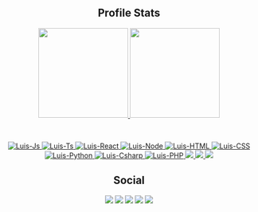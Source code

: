 <h2 align="center">Profile Stats</h2>

<p align="center">
  <a href="https://github.com/luisgbr1el">
  <img height="180em" src="https://github-readme-stats.vercel.app/api?username=luisgbr1el&show_icons=true&theme=chartreuse-dark&include_all_commits=true&count_private=true"/>
  <img height="180em" src="https://github-readme-stats.vercel.app/api/top-langs/?username=luisgbr1el&layout=compact&langs_count=7&theme=chartreuse-dark"/>
</p>
<br>
 
<p align="center">
  <img  alt="Luis-Js" src="https://img.shields.io/badge/JavaScript-323330?style=for-the-badge&logo=javascript&logoColor=F7DF1E">
  <img  alt="Luis-Ts" src="https://img.shields.io/badge/TypeScript-007ACC?style=for-the-badge&logo=typescript&logoColor=white">
  <img  alt="Luis-React" src="https://img.shields.io/badge/React-20232A?style=for-the-badge&logo=react&logoColor=61DAFB">
  <img  alt="Luis-Node" src="https://img.shields.io/badge/Node.js-43853D?style=for-the-badge&logo=node.js&logoColor=white">
  <img  alt="Luis-HTML" src="https://img.shields.io/badge/HTML5-E34F26?style=for-the-badge&logo=html5&logoColor=white">
  <img  alt="Luis-CSS" src="https://img.shields.io/badge/CSS3-1572B6?style=for-the-badge&logo=css3&logoColor=white">
  <img  alt="Luis-Python" src="https://img.shields.io/badge/Python-14354C?style=for-the-badge&logo=python&logoColor=white">
  <img  alt="Luis-Csharp" src="https://img.shields.io/badge/C%23-239120?style=for-the-badge&logo=c-sharp&logoColor=white">
  <img  alt="Luis-PHP" src="https://img.shields.io/badge/PHP-777BB4?style=for-the-badge&logo=php&logoColor=white">

   
  <a href="https://github.com/luisgbr1el">
    <img src="https://komarev.com/ghpvc/?username=luisgbr1el&label=Profile%20views&color=brightgreen&label=Profile+Views&style=flat-square">

  </a>
  <a href="https://github.com/phaticusthiccy?tab=stars">
    <img src="https://img.shields.io/github/stars/luisgbr1el?color=brightgreen&label=Stargazers&style=flat-square">

  </a>
  <a href="https://github.com/phaticusthiccy?tab=followers">
    <img src="https://img.shields.io/github/followers/luisgbr1el?color=brightgreen&label=Followers&style=flat-square">

  </a>
</p>

<h2 align="center">Social</h2>
 
 <p align="center">
  <a href="https://instagram.com/luisgbr1el" target="_blank"><img src="https://img.shields.io/badge/-Instagram-%23E4405F?style=for-the-badge&logo=instagram&logoColor=white" target="_blank"></a>
  <a href="https://www.twitch.tv/luisgbr1el" target="_blank"><img src="https://img.shields.io/badge/Twitch-9146FF?style=for-the-badge&logo=twitch&logoColor=white" target="_blank"></a>
  <a href="https://www.twitter.com/luisgbr1el" target="_blank"><img src="https://img.shields.io/badge/Twitter-1DA1F2?style=for-the-badge&logo=twitter&logoColor=white" target="_blank"></a>
  <a href = "mailto:harrycorpmail@gmail.com"><img src="https://img.shields.io/badge/-Gmail-%23333?style=for-the-badge&logo=gmail&logoColor=white" target="_blank"></a>
  <a href="https://www.linkedin.com/in/luisgbr1el" target="_blank"><img src="https://img.shields.io/badge/-LinkedIn-%230077B5?style=for-the-badge&logo=linkedin&logoColor=white" target="_blank"></a> 

</p>
